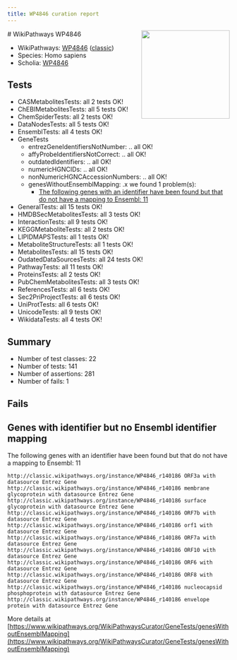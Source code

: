 ```yaml
---
title: WP4846 curation report
---
```


<img style="float: right; width: 200px" src="https://upload.wikimedia.org/wikipedia/commons/thumb/8/83/Wplogo_with_text_500.png/640px-Wplogo_with_text_500.png" />
# WikiPathways WP4846

* WikiPathways: [WP4846](https://wikipathways.org/pathways/WP4846) ([classic](https://classic.wikipathways.org/instance/WP4846))
* Species: Homo sapiens
* Scholia: [WP4846](https://scholia.toolforge.org/wikipathways/WP4846)
## Tests
* CASMetabolitesTests: all 2 tests OK!
* ChEBIMetabolitesTests: all 5 tests OK!
* ChemSpiderTests: all 2 tests OK!
* DataNodesTests: all 5 tests OK!
* EnsemblTests: all 4 tests OK!
* GeneTests
    * entrezGeneIdentifiersNotNumber: .. all OK!
    * affyProbeIdentifiersNotCorrect: .. all OK!
    * outdatedIdentifiers: .. all OK!
    * numericHGNCIDs: .. all OK!
    * nonNumericHGNCAccessionNumbers: .. all OK!
    * genesWithoutEnsemblMapping: .x we found 1 problem(s):
        * [The following genes with an identifier have been found but that do not have a mapping to Ensembl: 11](#c4e5430e)
* GeneralTests: all 15 tests OK!
* HMDBSecMetabolitesTests: all 3 tests OK!
* InteractionTests: all 9 tests OK!
* KEGGMetaboliteTests: all 2 tests OK!
* LIPIDMAPSTests: all 1 tests OK!
* MetaboliteStructureTests: all 1 tests OK!
* MetabolitesTests: all 15 tests OK!
* OudatedDataSourcesTests: all 24 tests OK!
* PathwayTests: all 11 tests OK!
* ProteinsTests: all 2 tests OK!
* PubChemMetabolitesTests: all 3 tests OK!
* ReferencesTests: all 6 tests OK!
* Sec2PriProjectTests: all 6 tests OK!
* UniProtTests: all 6 tests OK!
* UnicodeTests: all 9 tests OK!
* WikidataTests: all 4 tests OK!


## Summary

* Number of test classes: 22
* Number of tests: 141
* Number of assertions: 281
* Number of fails: 1

## Fails

<a name="c4e5430e" />

## Genes with identifier but no Ensembl identifier mapping

The following genes with an identifier have been found but that do not have a mapping to Ensembl: 11
```
http://classic.wikipathways.org/instance/WP4846_r140186 ORF3a with datasource Entrez Gene
http://classic.wikipathways.org/instance/WP4846_r140186 membrane glycoprotein with datasource Entrez Gene
http://classic.wikipathways.org/instance/WP4846_r140186 surface glycoprotein with datasource Entrez Gene
http://classic.wikipathways.org/instance/WP4846_r140186 ORF7b with datasource Entrez Gene
http://classic.wikipathways.org/instance/WP4846_r140186 orf1 with datasource Entrez Gene
http://classic.wikipathways.org/instance/WP4846_r140186 ORF7a with datasource Entrez Gene
http://classic.wikipathways.org/instance/WP4846_r140186 ORF10 with datasource Entrez Gene
http://classic.wikipathways.org/instance/WP4846_r140186 ORF6 with datasource Entrez Gene
http://classic.wikipathways.org/instance/WP4846_r140186 ORF8 with datasource Entrez Gene
http://classic.wikipathways.org/instance/WP4846_r140186 nucleocapsid phosphoprotein with datasource Entrez Gene
http://classic.wikipathways.org/instance/WP4846_r140186 envelope protein with datasource Entrez Gene
```

More details at [https://www.wikipathways.org/WikiPathwaysCurator/GeneTests/genesWithoutEnsemblMapping](https://www.wikipathways.org/WikiPathwaysCurator/GeneTests/genesWithoutEnsemblMapping)

